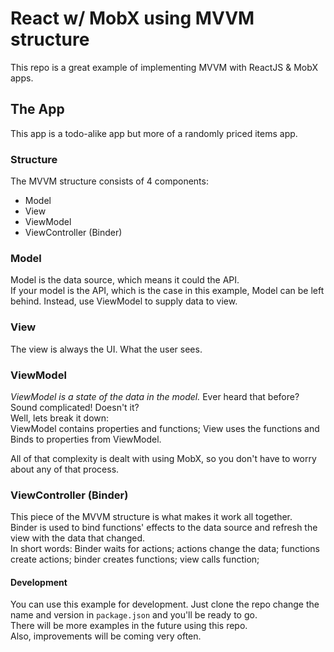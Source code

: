 # React w/ MobX using MVVM structure

This repo is a great example of implementing MVVM with ReactJS & MobX apps.

## The App

This app is a todo-alike app but more of a randomly priced items app.

### Structure

The MVVM structure consists of 4 components:

- Model
- View
- ViewModel
- ViewController (Binder)

### Model

Model is the data source, which means it could the API.  
If your model is the API, which is the case in this example, Model can be left behind. Instead, use ViewModel to supply data to view.

### View

The view is always the UI. What the user sees.

### ViewModel

*ViewModel is a state of the data in the model.* Ever heard that before? Sound complicated! Doesn't it?  
Well, lets break it down:  
ViewModel contains properties and functions; View uses the functions and Binds to properties from ViewModel.

All of that complexity is dealt with using MobX, so you don't have to worry about any of that process.

### ViewController (Binder)

This piece of the MVVM structure is what makes it work all together.  
Binder is used to bind functions' effects to the data source and refresh the view with the data that changed.  
In short words: Binder waits for actions; actions change the data; functions create actions; binder creates functions; view calls function;

#### Development

You can use this example for development. Just clone the repo change the name and version in `package.json` and you'll be ready to go.  
There will be more examples in the future using this repo.  
Also, improvements will be coming very often.

